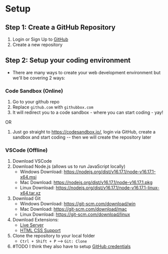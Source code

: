 # Setup
## Step 1: Create a GitHub Repository
1. Login or Sign Up to [GitHub](https://github.com/)
2. Create a new repository

## Step 2: Setup your coding environment
* There are many ways to create your web development environment but we'll be covering 2 ways:

### Code Sandbox (Online)
1. Go to your github repo
2. Replace `github.com` with `githubbox.com`
3. It will redirect you to a code sandbox - where you can start coding - yay!

OR

1. Just go straight to https://codesandbox.io/, login via GitHub, create a sandbox and start coding -- then we will create the repository later

### VSCode (Offline)
1. Download VSCode
2. Download Node.js (allows us to run JavaScript locally)
    * Windows Download: https://nodejs.org/dist/v16.17.1/node-v16.17.1-x64.msi
    * Mac Download: https://nodejs.org/dist/v16.17.1/node-v16.17.1.pkg
    * Linux Download: https://nodejs.org/dist/v16.17.1/node-v16.17.1-linux-x64.tar.xz
3. Download Git
   * Windows Download: https://git-scm.com/download/win 
   * Mac Download: https://git-scm.com/download/mac 
   * Linux Download: https://git-scm.com/download/linux 
4. Download Extensions:
    * [Live Server](https://marketplace.visualstudio.com/items?itemName=ritwickdey.LiveServer)
    * [HTML CSS Support](https://marketplace.visualstudio.com/items?itemName=ecmel.vscode-html-css)
5. Clone the repository to your local folder
   * `Ctrl + Shift + P` --> `Git: Clone`
6. #TODO I think they also have to setup [GitHub credentials](https://docs.github.com/en/get-started/getting-started-with-git/caching-your-github-credentials-in-git)
